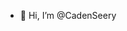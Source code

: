 - 👋 Hi, I’m @CadenSeery

<!---
CadenSeery/CadenSeery is a ✨ special ✨ repository because its `README.md` (this file) appears on your GitHub profile.
You can click the Preview link to take a look at your changes.
--->
